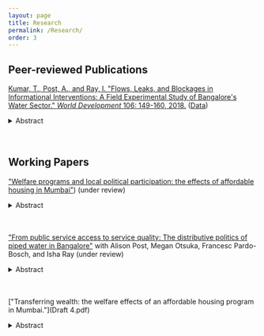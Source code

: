```yaml
---
layout: page
title: Research
permalink: /Research/
order: 3
---
```


## Peer-reviewed Publications
 
[Kumar, T., Post, A., and Ray, I. "Flows, Leaks, and Blockages in Informational Interventions: A Field Experimental Study of Bangalore's Water Sector." *World Development* 106: 149-160, 2018.](https://docs.google.com/viewer?a=v&pid=sites&srcid=ZGVmYXVsdGRvbWFpbnxhbGlzb25lcG9zdHxneDo2MjRlMWRiZDNlYzJlNWRl) ([Data](https://dataverse.harvard.edu/dataset.xhtml?persistentId=doi:10.7910/DVN/ZMYDWN))
<details>
  <summary>Abstract</summary>
Under what circumstances might providing citizens with information compensate for unreliable public services? We present a field-experimental evaluation of a program that provided households in Bangalore with advance notification of intermittently provided piped water. The implementers expected that increasing service predictability would reduce wait times for water, reduce costs related to waiting, and improve citizen-state relationships. As many citizens did not receive accurate information, our study detected no impacts on household wait times for water or state-citizen relations. Nonetheless, our study suggests that notifications about water timing reduced stress, especially among low income populations. These findings indicate that greater attention should be paid to both psychological outcomes and the information production and dissemination chain in information interventions. We introduce a causal framework for analyzing “information pipelines” to enable such efforts.

</details> 
 <br/><br/>  
  
## Working Papers

["Welfare programs and local political participation: the effects of affordable housing in Mumbai"](Participation.pdf)) (under review)

<details>
  <summary>Abstract</summary>
How do welfare programs affect beneficiaries' local political activity in developing countries? Many welfare programs are implemented by local governments and entail benefits that are continuously delivered to or used by citizens over time. I argue that recipients are therefore motivated to participate in local politics to protect the quality of benefits. I support the argument with a natural experiment consisting of interviews of 834 applicants of subsidized home price lotteries in Mumbai, India. In this case, I predict that beneficiaries will protect their housing welfare benefits by demanding improvements to the neighborhoods in which lottery apartments are located. Winning an apartment increases both reported political participation to improve neighborhoods and knowledge about local politics. Winners who choose to rent out the apartments also report taking action to improve neighborhoods. The study highlights both the electoral and non-electoral political effects of programmatic policies and causes of civic participation among diverse groups.  

</details>  
 <br/><br/>  
  
["From public service access to service quality: The distributive politics of piped water in Bangalore"](https://watson.brown.edu/southasia/files/southasia/imce/events/Spring2018/Postetal.intermittency4.20.pdf) with Alison Post, Megan Otsuka, Francesc Pardo-Bosch, and Isha Ray (under review)

<details>
  <summary>Abstract</summary>
Infrastructure services such as water, electricity, and mass transit are central to urban livelihoods. While the political economy literature on local public goods provision has examined patterns of expenditure on and access to infrastructure, variation in service quality for those receiving networked services has received far less attention. In this paper, we examine the distribution of service intermittency, which detracts from service quality and imposes significant welfare costs. We disaggregate intermittency into four dimensions: predictability, frequency, duration, and throughput. We extend arguments from the distributive politics literature to predict the allocation of burdens associated with intermittency among households; we show that this literature has paid insufficient attention to how network structures affect the ability of state or city officials to differentially channel service flows. We illustrate the importance of different dimensions of intermittency and network structure through an analysis of the political geography of piped water supply in Bangalore, India. We find that variation occurs at the “valve area” level, or the smallest units at which water pressure can be distributed, and not at the household-level. Households in low-income valve areas receive more frequent and regular service than those in more affluent ones, contrary to predictions from the distributive politics literature. Our work suggests that the distributive politics of network access differ significantly from those affecting water flows within the network.

</details>  
<br/><br/>   
  
["Transferring wealth: the welfare effects of an affordable housing program in Mumbai."](Draft 4.pdf)

<details>
  <summary>Abstract</summary>
This paper uses original survey data from a housing lottery in Mumbai to examine the household-level effects of the subsidized sale of housing to lower-middle class families 3-5 years after program implementation. The intervention consists of a wealth transfer realized, for some, through a stream of housing benefits. Beneficiaries can also rent out or eventually sell the housing to receive in-kind or lump sum benefits. The program leads individuals to express greater optimism about the future and increases educational attainment, particularly at the secondary and post-secondary levels. Effects on educational attainment occur in spite of the fact that winners live in areas with poorer school quality and lower levels of literacy, and also translate into higher rates of employment. This is among the first studies of the effects of the subsidized sale of an asset in a developing country. 
</details>  
 <br/><br/>  
  





